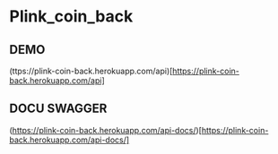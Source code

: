 # Plink_coin_back

## DEMO

(ttps://plink-coin-back.herokuapp.com/api)[https://plink-coin-back.herokuapp.com/api]

## DOCU SWAGGER

(https://plink-coin-back.herokuapp.com/api-docs/)[https://plink-coin-back.herokuapp.com/api-docs/]